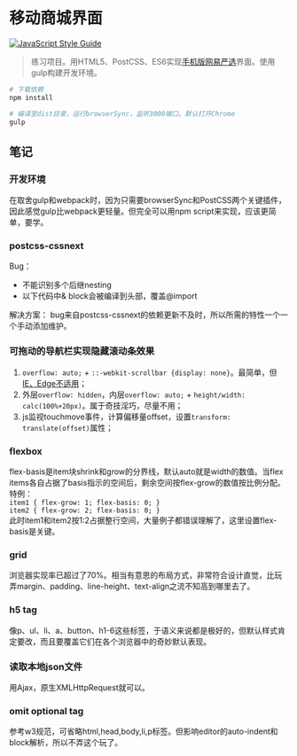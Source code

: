 # 移动商城界面
[![JavaScript Style Guide](https://img.shields.io/badge/code_style-standard-brightgreen.svg)](https://standardjs.com)

> 练习项目。用HTML5、PostCSS、ES6实现[手机版网易严选](http://m.you.163.com/)界面。使用gulp构建开发环境。

``` bash
# 下载依赖
npm install

# 编译至dist目录，运行browserSync，监听3000端口。默认打开Chrome
gulp
```

## 笔记

### 开发环境
在取舍gulp和webpack时，因为只需要browserSync和PostCSS两个关键插件，因此感觉gulp比webpack更轻量。但完全可以用npm script来实现，应该更简单，要学。

### postcss-cssnext
Bug：
- 不能识别多个后继nesting
- 以下代码中& block会被编译到头部，覆盖@import

解决方案：
bug来自postcss-cssnext的依赖更新不及时，所以所需的特性一个一个手动添加维护。


### 可拖动的导航栏实现隐藏滚动条效果
1. `overflow: auto;` + `::-webkit-scrollbar {display: none}`。最简单，但[IE、Edge不适用](http://caniuse.com/#search=-webkit-scrollbar)；
2. 外层`overflow: hidden`，内层`overflow: auto;` + `height/width: calc(100%+20px)`。属于奇技淫巧，尽量不用；
3. js监视touchmove事件，计算偏移量offset，设置`transform: translate(offset)`属性；


### flexbox
flex-basis是item块shrink和grow的分界线，默认auto就是width的数值。当flex items各自占据了basis指示的空间后，剩余空间按flex-grow的数值按比例分配。特例：  
`item1 { flex-grow: 1; flex-basis: 0; }`  
`item2 { flex-grow: 2; flex-basis: 0; }`  
此时item1和item2按1:2占据整行空间，大量例子都错误理解了，这里设置flex-basis是关键。


### grid
浏览器实现率已超过了70%。相当有意思的布局方式，非常符合设计直觉，比玩弄margin、padding、line-height、text-align之流不知高到哪里去了。


### h5 tag
像p、ul、li、a、button、h1-6这些标签，于语义来说都是极好的，但默认样式肯定要改，而且要覆盖它们在各个浏览器中的奇妙默认表现。


### 读取本地json文件
用Ajax，原生XMLHttpRequest就可以。


### omit optional tag
参考w3规范，可省略html,head,body,li,p标签。但影响editor的auto-indent和block解析，所以不弄这个玩了。
